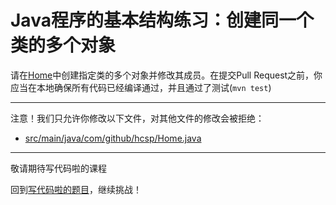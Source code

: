 # Java程序的基本结构练习：创建同一个类的多个对象

请在[Home](https://github.com/hcsp/instantiate-two-instances-of-same-class/blob/master/src/main/java/com/github/hcsp/Home.java)中创建指定类的多个对象并修改其成员。在提交Pull Request之前，你应当在本地确保所有代码已经编译通过，并且通过了测试(`mvn test`)

-----
注意！我们只允许你修改以下文件，对其他文件的修改会被拒绝：
- [src/main/java/com/github/hcsp/Home.java](https://github.com/hcsp/instantiate-two-instances-of-same-class/blob/master/src/main/java/com/github/hcsp/Home.java)
-----


敬请期待写代码啦的课程

回到[写代码啦的题目](https://xiedaimala.com/tasks/316bb6cc-6aa6-4dac-85e4-ce1c01b72c83/quizzes/06944902-1bb3-45c5-8e74-33cf88dd9adb)，继续挑战！
